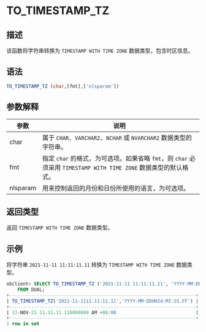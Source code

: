 TO_TIMESTAMP_TZ 
====================================



描述 
-----------------------

该函数将字符串转换为 `TIMESTAMP WITH TIME ZONE` 数据类型，包含时区信息。

语法 
-----------------------

```sql
TO_TIMESTAMP_TZ (char,[fmt],['nlsparam'])
```



参数解释 
-------------------------



|  **参数**  |                                      **说明**                                       |
|----------|-----------------------------------------------------------------------------------|
| char     | 属于 `CHAR`、`VARCHAR2`、`NCHAR` 或 `NVARCHAR2` 数据类型的字符串。                              |
| fmt      | 指定 `char` 的格式，为可选项。如果省略 `fmt`，则 `char` 必须采用 `TIMESTAMP WITH TIME ZONE` 数据类型的默认格式。 |
| nlsparam | 用来控制返回的月份和日份所使用的语言，为可选项。                                                          |





返回类型 
-------------------------

返回 `TIMESTAMP WITH TIME ZONE` 数据类型。

示例 
-----------------------

将字符串 `2021-11-11 11:11:11.11` 转换为 `TIMESTAMP WITH TIME ZONE` 数据类型。

```sql
obclient> SELECT TO_TIMESTAMP_TZ ('2021-11-11 11:11:11.11', 'YYYY-MM-DD HH24:MI:SS.FF')
    FROM DUAL;
+--------------------------------------------------------------------+
| TO_TIMESTAMP_TZ('2021-11-1111:11:11.11','YYYY-MM-DDHH24:MI:SS.FF') |
+--------------------------------------------------------------------+
| 11-NOV-21 11.11.11.110000000 AM +08:00                             |
+--------------------------------------------------------------------+
1 row in set
```


